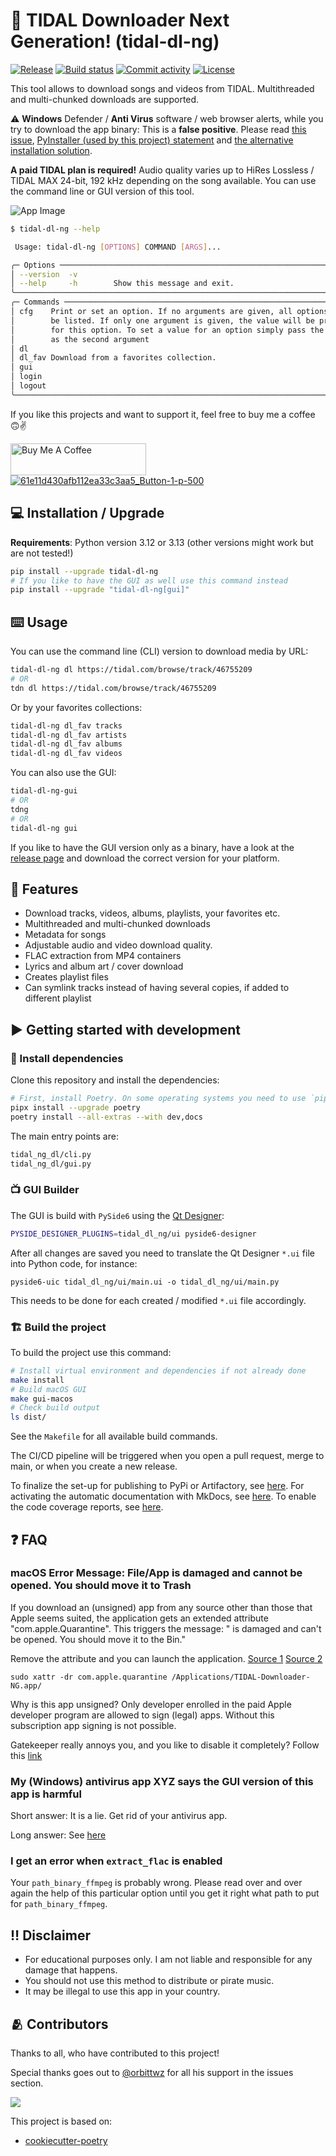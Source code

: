 # 🔰 TIDAL Downloader Next Generation! (tidal-dl-ng)

[![Release](https://img.shields.io/github/v/release/exislow/tidal-dl-ng)](https://img.shields.io/github/v/release/exislow/tidal-dl-ng)
[![Build status](https://img.shields.io/github/actions/workflow/status/exislow/tidal-dl-ng/on-release-master.yml)](https://github.com/exislow/tidal-dl-ng/actions/workflows/on-release-master.yml)
[![Commit activity](https://img.shields.io/github/commit-activity/m/exislow/tidal-dl-ng)](https://img.shields.io/github/commit-activity/m/exislow/tidal-dl-ng)
[![License](https://img.shields.io/github/license/exislow/tidal-dl-ng)](https://img.shields.io/github/license/exislow/tidal-dl-ng)

This tool allows to download songs and videos from TIDAL. Multithreaded and multi-chunked downloads are supported.

⚠️ **Windows** Defender / **Anti Virus** software / web browser alerts, while you try to download the app binary: This is a **false positive**. Please read [this issue](https://github.com/exislow/tidal-dl-ng/issues/231), [PyInstaller (used by this project) statement](https://github.com/pyinstaller/pyinstaller/blob/develop/.github/ISSUE_TEMPLATE/antivirus.md) and [the alternative installation solution](https://github.com/exislow/tidal-dl-ng/?tab=readme-ov-file#-installation--upgrade).

**A paid TIDAL plan is required!** Audio quality varies up to HiRes Lossless / TIDAL MAX 24-bit, 192 kHz depending on the song available. You can use the command line or GUI version of this tool.

![App Image](assets/app.png)

```bash
$ tidal-dl-ng --help

 Usage: tidal-dl-ng [OPTIONS] COMMAND [ARGS]...

╭─ Options ────────────────────────────────────────────────────────────────────╮
│ --version  -v                                                                │
│ --help     -h        Show this message and exit.                             │
╰──────────────────────────────────────────────────────────────────────────────╯
╭─ Commands ───────────────────────────────────────────────────────────────────╮
│ cfg    Print or set an option. If no arguments are given, all options will   │
│        be listed. If only one argument is given, the value will be printed   │
│        for this option. To set a value for an option simply pass the value   │
│        as the second argument                                                │
│ dl                                                                           │
│ dl_fav Download from a favorites collection.                                 │
│ gui                                                                          │
│ login                                                                        │
│ logout                                                                       │
╰──────────────────────────────────────────────────────────────────────────────╯
```

If you like this projects and want to support it, feel free to buy me a coffee 🙃✌️

<a href="https://www.buymeacoffee.com/exislow" target="_blank"><img src="https://cdn.buymeacoffee.com/buttons/arial-orange.png" alt="Buy Me A Coffee" style="height: 51px !important;width: 217px !important;" ></a>
<a href="https://ko-fi.com/exislow" target="_blank" rel="noopener noreferrer"><img src="https://help.ko-fi.com/hc/article_attachments/11833788361117" alt="61e11d430afb112ea33c3aa5_Button-1-p-500"></a>

## 💻 Installation / Upgrade

**Requirements**: Python version 3.12 or 3.13 (other versions might work but are not tested!)

```bash
pip install --upgrade tidal-dl-ng
# If you like to have the GUI as well use this command instead
pip install --upgrade "tidal-dl-ng[gui]"
```

## ⌨️ Usage

You can use the command line (CLI) version to download media by URL:

```bash
tidal-dl-ng dl https://tidal.com/browse/track/46755209
# OR
tdn dl https://tidal.com/browse/track/46755209
```

Or by your favorites collections:

```bash
tidal-dl-ng dl_fav tracks
tidal-dl-ng dl_fav artists
tidal-dl-ng dl_fav albums
tidal-dl-ng dl_fav videos
```

You can also use the GUI:

```bash
tidal-dl-ng-gui
# OR
tdng
# OR
tidal-dl-ng gui
```

If you like to have the GUI version only as a binary, have a look at the
[release page](https://github.com/exislow/tidal-dl-ng/releases) and download the correct version for your platform.

## 🧁 Features

- Download tracks, videos, albums, playlists, your favorites etc.
- Multithreaded and multi-chunked downloads
- Metadata for songs
- Adjustable audio and video download quality.
- FLAC extraction from MP4 containers
- Lyrics and album art / cover download
- Creates playlist files
- Can symlink tracks instead of having several copies, if added to different playlist

## ▶️ Getting started with development

### 🚰 Install dependencies

Clone this repository and install the dependencies:

```bash
# First, install Poetry. On some operating systems you need to use `pip` instead of `pipx`
pipx install --upgrade poetry
poetry install --all-extras --with dev,docs
```

The main entry points are:

```bash
tidal_ng_dl/cli.py
tidal_ng_dl/gui.py
```

### 📺 GUI Builder

The GUI is build with `PySide6` using the [Qt Designer](https://doc.qt.io/qt-6/qtdesigner-manual.html):

```bash
PYSIDE_DESIGNER_PLUGINS=tidal_dl_ng/ui pyside6-designer
```

After all changes are saved you need to translate the Qt Designer `*.ui` file into Python code, for instance:

```
pyside6-uic tidal_dl_ng/ui/main.ui -o tidal_dl_ng/ui/main.py
```

This needs to be done for each created / modified `*.ui` file accordingly.

### 🏗 Build the project

To build the project use this command:

```bash
# Install virtual environment and dependencies if not already done
make install
# Build macOS GUI
make gui-macos
# Check build output
ls dist/
```

See the `Makefile` for all available build commands.

The CI/CD pipeline will be triggered when you open a pull request, merge to main, or when you create a new release.

To finalize the set-up for publishing to PyPi or Artifactory, see [here](https://fpgmaas.github.io/cookiecutter-poetry/features/publishing/#set-up-for-pypi).
For activating the automatic documentation with MkDocs, see [here](https://fpgmaas.github.io/cookiecutter-poetry/features/mkdocs/#enabling-the-documentation-on-github).
To enable the code coverage reports, see [here](https://fpgmaas.github.io/cookiecutter-poetry/features/codecov/).

## ❓ FAQ

### macOS Error Message: File/App is damaged and cannot be opened. You should move it to Trash

If you download an (unsigned) app from any source other than those that Apple seems suited, the application gets an extended attribute "com.apple.Quarantine". This triggers the message: "<application> is damaged and can't be opened. You should move it to the Bin."

Remove the attribute and you can launch the application. [Source 1](https://discussions.apple.com/thread/253714860?sortBy=rank) [Source 2](https://www.reddit.com/r/macsysadmin/comments/13vu7f3/app_is_damaged_and_cant_be_opened_error_on_ventura/)

```
sudo xattr -dr com.apple.quarantine /Applications/TIDAL-Downloader-NG.app/
```

Why is this app unsigned? Only developer enrolled in the paid Apple developer program are allowed to sign (legal) apps. Without this subscription app signing is not possible.

Gatekeeper really annoys you, and you like to disable it completely? Follow this [link](https://iboysoft.com/tips/how-to-disable-gatekeeper-macos-sequoia.html)

### My (Windows) antivirus app XYZ says the GUI version of this app is harmful

Short answer: It is a lie. Get rid of your antivirus app.

Long answer: See [here](https://github.com/exislow/tidal-dl-ng/issues/231)

### I get an error when `extract_flac` is enabled

Your `path_binary_ffmpeg` is probably wrong. Please read over and over again the help of this particular option until you get it right what path to put for `path_binary_ffmpeg`.

## ‼️ Disclaimer

- For educational purposes only. I am not liable and responsible for any damage that happens.
- You should not use this method to distribute or pirate music.
- It may be illegal to use this app in your country.

## 🫂 Contributors

Thanks to all, who have contributed to this project!

Special thanks goes out to [@orbittwz](https://github.com/orbittwz) for all his support in the issues section.

<a href="https://github.com/exislow/tidal-dl-ng/graphs/contributors"><img src="https://contributors-img.web.app/image?repo=exislow/tidal-dl-ng" /></a>

This project is based on:

- [cookiecutter-poetry](https://fpgmaas.github.io/cookiecutter-poetry/)
